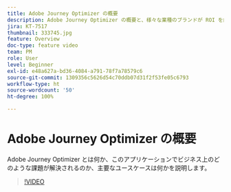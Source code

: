 ```yaml
---
title: Adobe Journey Optimizer の概要
description: Adobe Journey Optimizer の概要と、様々な業種のブランドが ROI を向上させ、マーケティング上の重要な課題を克服するうえで Adobe Journey Optimizer がどのように役立ってきたかを説明します。
jira: KT-7517
thumbnail: 333745.jpg
feature: Overview
doc-type: feature video
team: PM
role: User
level: Beginner
exl-id: e48a627a-bd36-4084-a791-78f7a78579c6
source-git-commit: 1309356c5626d54c70ddb07d31f2f53fe05c6793
workflow-type: ht
source-wordcount: '50'
ht-degree: 100%

---
```


# Adobe Journey Optimizer の概要

Adobe Journey Optimizer とは何か、このアプリケーションでビジネス上のどのような課題が解決されるのか、主要なユースケースは何かを説明します。

>[!VIDEO](https://video.tv.adobe.com/v/333745?quality=12&learn=on)

  <br>
